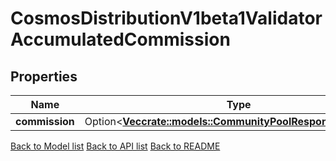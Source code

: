 # CosmosDistributionV1beta1ValidatorAccumulatedCommission

## Properties

| Name           | Type                                                                                                       | Description | Notes      |
| -------------- | ---------------------------------------------------------------------------------------------------------- | ----------- | ---------- |
| **commission** | Option<[**Vec<crate::models::CommunityPoolResponsePoolInner>**](CommunityPool_response_pool_inner.md)> |             | [optional] |

[Back to Model list](../README.md#documentation-for-models) [Back to API list](../README.md#documentation-for-api-endpoints) [Back to README](../README.md)

